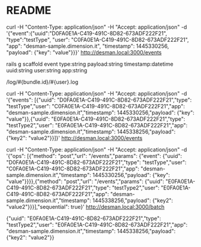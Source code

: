 # README

curl -H "Content-Type: application/json" -H "Accept: application/json" -d '{"event":{"uuid":"D0FA0E1A-C419-491C-8D82-673ADF222F21", "type":"testType", "user": "C0FA0E1A-C419-491C-8D82-673ADF222F21", "app": "desman-sample.dimension.it", "timestamp": 1445330256, "payload": {"key": "value"}}}' http://desman.local:3000/events

rails g scaffold event type:string payload:string timestamp:datetime uuid:string user:string app:string

/log/#{bundle.id}/#{user}.log



curl -H "Content-Type: application/json" -H "Accept: application/json" -d '{"events": [{"uuid": "D0FA0E1A-C419-491C-8D82-673ADF222F21","type": "testType","user": "C0FA0E1A-C419-491C-8D82-673ADF222F21","app": "desman-sample.dimension.it","timestamp": 1445330256,"payload": {"key": "value"}},{"uuid": "E0FA0E1A-C419-491C-8D82-673ADF222F21","type": "testType2","user": "E0FA0E1A-C419-491C-8D82-673ADF222F21","app": "desman-sample.dimension.it","timestamp": 1445338256,"payload": {"key2": "value2"}}]}' http://desman.local:3000/events



curl -H "Content-Type: application/json" -H "Accept: application/json" -d '{"ops": [{"method": "post","url": "/events","params": {"event": {"uuid": "D0FA0E1A-C419-491C-8D82-673ADF222F21","type": "testType","user": "C0FA0E1A-C419-491C-8D82-673ADF222F21","app": "desman-sample.dimension.it","timestamp": 1445330256,"payload": {"key": "value"}}}},{"method": "post","url": "/events","params": {"uuid": "E0FA0E1A-C419-491C-8D82-673ADF222F21","type": "testType2","user": "E0FA0E1A-C419-491C-8D82-673ADF222F21","app": "desman-sample.dimension.it","timestamp": 1445338256,"payload": {"key2": "value2"}}}],"sequential": true}' http://desman.local:3000/batch



{"uuid": "E0FA0E1A-C419-491C-8D82-673ADF222F21","type": "testType2","user": "E0FA0E1A-C419-491C-8D82-673ADF222F21","app": "desman-sample.dimension.it","timestamp": 1445338256,"payload": {"key2": "value2"}}
